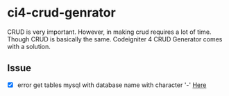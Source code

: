 # ci4-crud-genrator
CRUD is very important. However, in making crud requires a lot of time. Though CRUD is basically the same. Codeigniter 4 CRUD Generator comes with a solution.

## Issue
- [x] error get tables mysql with database name with character '-' [Here](https://stackoverflow.com/questions/45729380/mysql-select-record-from-database-table-database-name-contain)